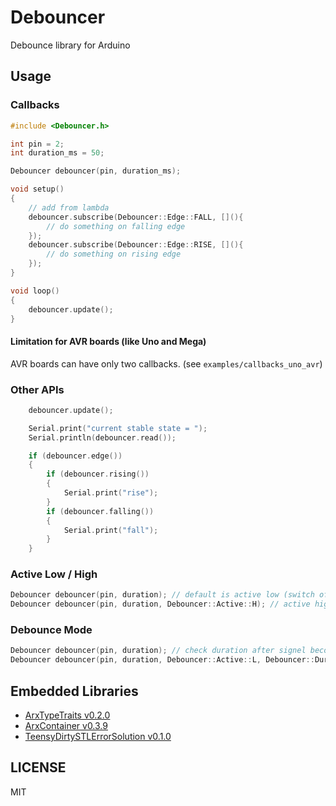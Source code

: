 # Debouncer
Debounce library for Arduino

## Usage

### Callbacks

``` C++
#include <Debouncer.h>

int pin = 2;
int duration_ms = 50;

Debouncer debouncer(pin, duration_ms);

void setup()
{
    // add from lambda
    debouncer.subscribe(Debouncer::Edge::FALL, [](){
        // do something on falling edge
    });
    debouncer.subscribe(Debouncer::Edge::RISE, [](){
        // do something on rising edge
    });
}

void loop()
{
    debouncer.update();
}
```

#### Limitation for AVR boards (like Uno and Mega)

AVR boards can have only two callbacks. (see `examples/callbacks_uno_avr`)


### Other APIs

``` C++
    debouncer.update();

    Serial.print("current stable state = ");
    Serial.println(debouncer.read());

    if (debouncer.edge())
    {
        if (debouncer.rising())
        {
            Serial.print("rise");
        }
        if (debouncer.falling())
        {
            Serial.print("fall");
        }
    }
```

### Active Low / High

``` C++
Debouncer debouncer(pin, duration); // default is active low (switch off = high)
Debouncer debouncer(pin, duration, Debouncer::Active::H); // active high (switch off = low)
```

### Debounce Mode

``` C++
Debouncer debouncer(pin, duration); // check duration after signel becomes stable (default)
Debouncer debouncer(pin, duration, Debouncer::Active::L, Debouncer::DurationFrom::TRIGGER); // check duration from first TRIGGER
```

## Embedded Libraries

- [ArxTypeTraits v0.2.0](https://github.com/hideakitai/ArxTypeTraits)
- [ArxContainer v0.3.9](https://github.com/hideakitai/ArxContainer)
- [TeensyDirtySTLErrorSolution v0.1.0](https://github.com/hideakitai/TeensyDirtySTLErrorSolution)


## LICENSE

MIT

